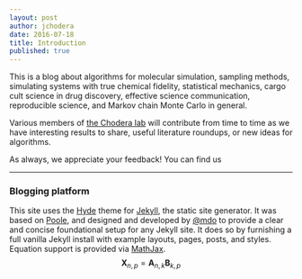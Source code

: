 ```yaml
---
layout: post
author: jchodera
date: 2016-07-18
title: Introduction
published: true
---
```


This is a blog about algorithms for molecular simulation, sampling methods, simulating systems with true chemical fidelity, statistical mechanics, cargo cult science in drug discovery, effective science communication, reproducible science, and Markov chain Monte Carlo in general.

Various members of [the Chodera lab](http://choderalab.org) will contribute from time to time as we have interesting results to share, useful literature roundups, or new ideas for algorithms.

As always, we appreciate your feedback! You can find us

-----

### Blogging platform

This site uses the [Hyde](https://github.com/poole/hyde) theme for [Jekyll](http://jekyllrb.com), the static site generator.
It was based on [Poole](https://github.com/poole/poole), and designed and developed by [@mdo](https://twitter.com/mdo) to provide a clear and concise foundational setup for any Jekyll site.
It does so by furnishing a full vanilla Jekyll install with example layouts, pages, posts, and styles.
Equation support is provided via [MathJax](https://jekyllrb.com/docs/extras/).
$$ \mathbf{X}_{n,p} = \mathbf{A}_{n,k} \mathbf{B}_{k,p} $$
